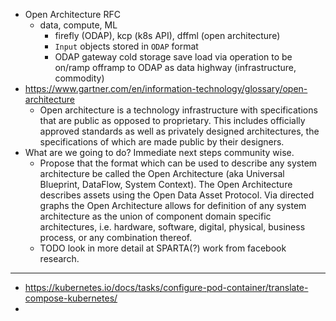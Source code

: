- Open Architecture RFC
  - data, compute, ML
    - firefly (ODAP), kcp (k8s API), dffml (open architecture)
    - `Input` objects stored in `ODAP` format
    - ODAP gateway cold storage save load via operation to be on/ramp offramp to ODAP as data highway (infrastructure, commodity)
- https://www.gartner.com/en/information-technology/glossary/open-architecture
  - Open architecture is a technology infrastructure with specifications that are public as opposed to proprietary. This includes officially approved standards as well as privately designed architectures, the specifications of which are made public by their designers.
- What are we going to do? Immediate next steps community wise.
  - Propose that the format which can be used to describe any system architecture be called the Open Architecture (aka Universal Blueprint, DataFlow, System Context). The Open Architecture describes assets using the Open Data Asset Protocol. Via directed graphs the Open Architecture allows for definition of any system architecture as the union of component domain specific architectures, i.e. hardware, software, digital, physical, business process, or any combination thereof.
  - TODO look in more detail at SPARTA(?) work from facebook research.

---

- https://kubernetes.io/docs/tasks/configure-pod-container/translate-compose-kubernetes/
- 